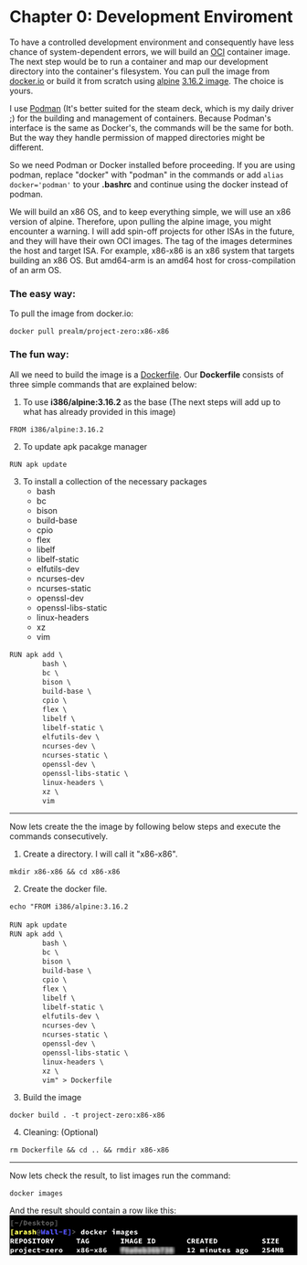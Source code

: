 # Chapter 0: Development Enviroment 
To have a controlled development environment and consequently have less chance of system-dependent errors, we will build an [OCI](https://github.com/opencontainers/image-spec/blob/main/spec.md) container image. The next step would be to run a container and map our development directory into the container's filesystem. You can pull the image from [docker.io](https://hub.docker.com/r/prealm/project-zero/tags) or build it from scratch using [alpine](https://www.alpinelinux.org/) [3.16.2 image](https://hub.docker.com/layers/library/alpine/3.16.2/images/sha256-1304f174557314a7ed9eddb4eab12fed12cb0cd9809e4c28f29af86979a3c870?context=explore). The choice is yours.

I use [Podman](https://podman.io/) (It's better suited for the steam deck, which is my daily driver ;) for the building and management of containers. Because Podman's interface is the same as Docker's, the commands will be the same for both. But the way they handle permission of mapped directories might be different. 

So we need Podman or Docker installed before proceeding. If you are using podman, replace "docker" with "podman" in the commands or add ```alias docker='podman'``` to your **.bashrc** and continue using the docker instead of podman.

We will build an x86 OS, and to keep everything simple, we will use an x86 version of alpine. Therefore, upon pulling the alpine image, you might encounter a warning. I will add spin-off projects for other ISAs in the future, and they will have their own OCI images. The tag of the images determines the host and target ISA. For example, x86-x86 is an x86 system that targets building an x86 OS. But amd64-arm is an amd64 host for cross-compilation of an arm OS.

### The easy way:
To pull the image from docker.io:
```
docker pull prealm/project-zero:x86-x86
```
### The fun way:
All we need to build the image is a [Dockerfile](https://docs.docker.com/engine/reference/builder/). Our **Dockerfile** consists of three simple commands that are explained below:
1. To use **i386/alpine:3.16.2** as the base (The next steps will add up to what has already provided in this image) 
```
FROM i386/alpine:3.16.2
```

2. To update apk pacakge manager

```
RUN apk update
```

3. To install a collection of the necessary packages
    * bash
    * bc
    * bison
    * build-base
    * cpio
    * flex
    * libelf
    * libelf-static
    * elfutils-dev
    * ncurses-dev
    * ncurses-static
    * openssl-dev
    * openssl-libs-static
    * linux-headers 
    * xz
    * vim

```
RUN apk add \
        bash \
        bc \
        bison \
        build-base \
        cpio \
        flex \
        libelf \
        libelf-static \
        elfutils-dev \
        ncurses-dev \
        ncurses-static \
        openssl-dev \
        openssl-libs-static \
        linux-headers \
        xz \
        vim
```
---

Now lets create the the image by following below steps and execute the commands consecutively.

1. Create a directory. I will call it "x86-x86".
```
mkdir x86-x86 && cd x86-x86
```
2. Create the docker file.
```
echo "FROM i386/alpine:3.16.2

RUN apk update
RUN apk add \
        bash \
        bc \
        bison \
        build-base \
        cpio \
        flex \
        libelf \
        libelf-static \
        elfutils-dev \
        ncurses-dev \
        ncurses-static \
        openssl-dev \
        openssl-libs-static \
        linux-headers \
        xz \
        vim" > Dockerfile
```
3. Build the image
```
docker build . -t project-zero:x86-x86
```

4. Cleaning: (Optional)
```
rm Dockerfile && cd .. && rmdir x86-x86
```
---
Now lets check the result, to list images run the command:
```
docker images
```
And the result should contain a row like this:
</br>
![docker images result](img/docker_images.png)